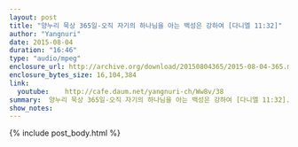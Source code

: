 ```yaml
---
layout: post
title: "양누리 묵상 365일-오직 자기의 하나님을 아는 백성은 강하여 [다니엘 11:32]"
author: "Yangnuri"
date: 2015-08-04
duration: "16:46"
type: "audio/mpeg"
enclosure_url: http://archive.org/download/20150804365/2015-08-04-365.mp3
enclosure_bytes_size: 16,104,384    
link:
  youtube:    http://cafe.daum.net/yangnuri-ch/Ww8v/38
summary:  양누리 묵상 365일-오직 자기의 하나님을 아는 백성은 강하여 [다니엘 11:32].mp3
show_notes:
---
```


{% include post_body.html %}
